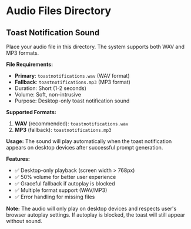 # Audio Files Directory

## Toast Notification Sound

Place your audio file in this directory. The system supports both WAV and MP3 formats.

**File Requirements:**
- **Primary**: `toastnotifications.wav` (WAV format)
- **Fallback**: `toastnotifications.mp3` (MP3 format)
- Duration: Short (1-2 seconds)
- Volume: Soft, non-intrusive
- Purpose: Desktop-only toast notification sound

**Supported Formats:**
1. **WAV** (recommended): `toastnotifications.wav`
2. **MP3** (fallback): `toastnotifications.mp3`

**Usage:**
The sound will play automatically when the toast notification appears on desktop devices after successful prompt generation.

**Features:**
- ✅ Desktop-only playback (screen width > 768px)
- ✅ 50% volume for better user experience
- ✅ Graceful fallback if autoplay is blocked
- ✅ Multiple format support (WAV/MP3)
- ✅ Error handling for missing files

**Note:** The audio will only play on desktop devices and respects user's browser autoplay settings. If autoplay is blocked, the toast will still appear without sound. 